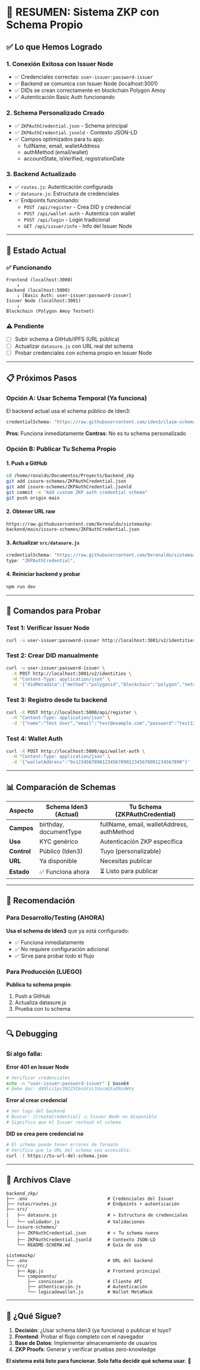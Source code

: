 # 🎯 RESUMEN: Sistema ZKP con Schema Propio

## ✅ Lo que Hemos Logrado

### 1. **Conexión Exitosa con Issuer Node**
- ✅ Credenciales correctas: `user-issuer:password-issuer`
- ✅ Backend se comunica con Issuer Node (localhost:3001)
- ✅ DIDs se crean correctamente en blockchain Polygon Amoy
- ✅ Autenticación Basic Auth funcionando

### 2. **Schema Personalizado Creado**
- ✅ `ZKPAuthCredential.json` - Schema principal
- ✅ `ZKPAuthCredential.jsonld` - Contexto JSON-LD
- ✅ Campos optimizados para tu app:
  - fullName, email, walletAddress
  - authMethod (email/wallet)
  - accountState, isVerified, registrationDate

### 3. **Backend Actualizado**
- ✅ `routes.js`: Autenticación configurada
- ✅ `datasure.js`: Estructura de credenciales
- ✅ Endpoints funcionando:
  - `POST /api/register` - Crea DID y credencial
  - `POST /api/wallet-auth` - Autentica con wallet
  - `POST /api/login` - Login tradicional
  - `GET /api/issuer/info` - Info del Issuer Node

---

## 🔄 Estado Actual

### ✅ **Funcionando**
```
Frontend (localhost:3000)
    ↓
Backend (localhost:5000)
    ↓ [Basic Auth: user-issuer:password-issuer]
Issuer Node (localhost:3001)
    ↓
Blockchain (Polygon Amoy Testnet)
```

### ⚠️ **Pendiente**
- [ ] Subir schema a GitHub/IPFS (URL pública)
- [ ] Actualizar `datasure.js` con URL real del schema
- [ ] Probar credenciales con schema propio en Issuer Node

---

## 📋 Próximos Pasos

### Opción A: Usar Schema Temporal (Ya funciona)
El backend actual usa el schema público de Iden3:
```javascript
credentialSchema: "https://raw.githubusercontent.com/iden3/claim-schema-vocab/main/schemas/json/KYCAgeCredential-v3.json"
```

**Pros**: Funciona inmediatamente
**Contras**: No es tu schema personalizado

### Opción B: Publicar Tu Schema Propio

#### 1. Push a GitHub
```bash
cd /home/ronaldo/Documentos/Proyects/backend_zkp
git add issure-schemes/ZKPAuthCredential.json
git add issure-schemes/ZKPAuthCredential.jsonld
git commit -m "Add custom ZKP auth credential schema"
git push origin main
```

#### 2. Obtener URL raw
```
https://raw.githubusercontent.com/0xronaldo/sistemazkp-backend/main/issure-schemes/ZKPAuthCredential.json
```

#### 3. Actualizar `src/datasure.js`
```javascript
credentialSchema: "https://raw.githubusercontent.com/0xronaldo/sistemazkp-backend/main/issure-schemes/ZKPAuthCredential.json",
type: "ZKPAuthCredential",
```

#### 4. Reiniciar backend y probar
```bash
npm run dev
```

---

## 🧪 Comandos para Probar

### Test 1: Verificar Issuer Node
```bash
curl -u user-issuer:password-issuer http://localhost:3001/v2/identities
```

### Test 2: Crear DID manualmente
```bash
curl -u user-issuer:password-issuer \
  -X POST http://localhost:3001/v2/identities \
  -H "Content-Type: application/json" \
  -d '{"didMetadata":{"method":"polygonid","blockchain":"polygon","network":"amoy","type":"BJJ"}}'
```

### Test 3: Registro desde tu backend
```bash
curl -X POST http://localhost:5000/api/register \
  -H "Content-Type: application/json" \
  -d '{"name":"Test User","email":"test@example.com","password":"test123"}'
```

### Test 4: Wallet Auth
```bash
curl -X POST http://localhost:5000/api/wallet-auth \
  -H "Content-Type: application/json" \
  -d '{"walletAddress":"0x1234567890123456789012345678901234567890"}'
```

---

## 📊 Comparación de Schemas

| Aspecto | Schema Iden3 (Actual) | Tu Schema (ZKPAuthCredential) |
|---------|----------------------|-------------------------------|
| **Campos** | birthday, documentType | fullName, email, walletAddress, authMethod |
| **Uso** | KYC genérico | Autenticación ZKP específica |
| **Control** | Público (Iden3) | Tuyo (personalizable) |
| **URL** | Ya disponible | Necesitas publicar |
| **Estado** | ✅ Funciona ahora | ⏳ Listo para publicar |

---

## 🎯 Recomendación

### Para Desarrollo/Testing (AHORA)
**Usa el schema de Iden3** que ya está configurado:
- ✅ Funciona inmediatamente
- ✅ No requiere configuración adicional
- ✅ Sirve para probar todo el flujo

### Para Producción (LUEGO)
**Publica tu schema propio**:
1. Push a GitHub
2. Actualiza datasure.js
3. Prueba con tu schema

---

## 🔍 Debugging

### Si algo falla:

**Error 401 en Issuer Node**
```bash
# Verificar credenciales
echo -n "user-issuer:password-issuer" | base64
# Debe dar: dXNlci1pc3N1ZXI6cGFzc3dvcmQtaXNzdWVy
```

**Error al crear credencial**
```bash
# Ver logs del backend
# Buscar: [CreateCredential] ⚠️ Issuer Node no disponible
# Significa que el Issuer rechazó el schema
```

**DID se crea pero credencial no**
```bash
# El schema puede tener errores de formato
# Verifica que la URL del schema sea accesible:
curl -I https://tu-url-del-schema.json
```

---

## 📝 Archivos Clave

```
backend_zkp/
├── .env                              # Credenciales del Issuer
├── rutas/routes.js                   # Endpoints + autenticación
├── src/
│   ├── datasure.js                   # ⭐ Estructura de credenciales
│   └── validador.js                  # Validaciones
└── issure-schemes/
    ├── ZKPAuthCredential.json        # ⭐ Tu schema nuevo
    ├── ZKPAuthCredential.jsonld      # Contexto JSON-LD
    └── README-SCHEMA.md              # Guía de uso

sistemazkp/
├── .env                              # URL del backend
└── src/
    ├── App.js                        # Frontend principal
    └── components/
        ├── connissuer.js             # Cliente API
        ├── athenticacion.js          # Autenticación
        └── logicadewallet.js         # Wallet MetaMask
```

---

## 🚀 ¿Qué Sigue?

1. **Decisión**: ¿Usar schema Iden3 (ya funciona) o publicar el tuyo?
2. **Frontend**: Probar el flujo completo con el navegador
3. **Base de Datos**: Implementar almacenamiento de usuarios
4. **ZKP Proofs**: Generar y verificar pruebas zero-knowledge

**El sistema está listo para funcionar. Solo falta decidir qué schema usar.** 🎉

